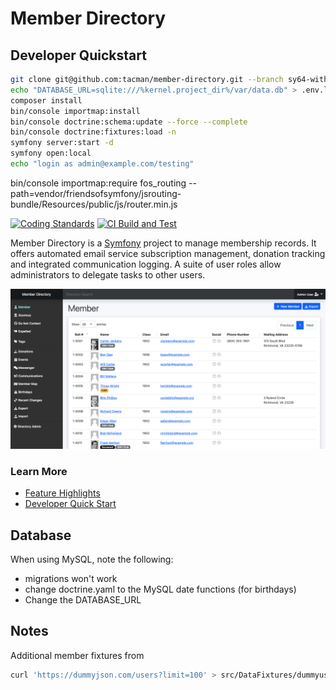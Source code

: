 # Member Directory

## Developer Quickstart

```bash
git clone git@github.com:tacman/member-directory.git --branch sy64-with-assetmapper && cd member-directory
echo "DATABASE_URL=sqlite:///%kernel.project_dir%/var/data.db" > .env.local
composer install
bin/console importmap:install
bin/console doctrine:schema:update --force --complete
bin/console doctrine:fixtures:load -n
symfony server:start -d
symfony open:local
echo "login as admin@example.com/testing"
```

bin/console importmap:require fos_routing --path=vendor/friendsofsymfony/jsrouting-bundle/Resources/public/js/router.min.js

[![Coding Standards](https://github.com/utmsigep/member-directory/actions/workflows/php-cs-fixer.yml/badge.svg)](https://github.com/utmsigep/member-directory/actions/workflows/php-cs-fixer.yml) [![CI Build and Test](https://github.com/utmsigep/member-directory/actions/workflows/ci.yml/badge.svg)](https://github.com/utmsigep/member-directory/actions/workflows/ci.yml)

Member Directory is a [Symfony](https://symfony.com/) project to manage membership records. It offers automated email service subscription management, donation tracking and integrated communication logging. A suite of user roles allow administrators to delegate tasks to other users.



![Screenshot](docs/screenshots/directory-collection.png)

### Learn More

- [Feature Highlights](https://utmsigep.github.io/member-directory)
- [Developer Quick Start](https://github.com/utmsigep/member-directory/wiki/Developer-Quick-Start)

## Database

When using MySQL, note the following:

* migrations won't work
* change doctrine.yaml to the MySQL date functions (for birthdays)
* Change the DATABASE_URL

## Notes

Additional member fixtures from

```bash
curl 'https://dummyjson.com/users?limit=100' > src/DataFixtures/dummyusers.json
```
